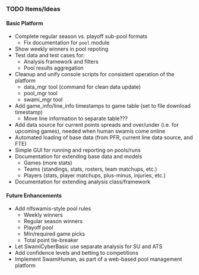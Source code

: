### TODO Items/Ideas ###

#### Basic Platform ####
- Complete regular season vs. playoff sub-pool formats
  - Fix documentation for `pool` module
- Show weekly winners in pool repoting
- Test data and test cases for:
  - Analysis framework and filters
  - Pool results aggregation
- Cleanup and unify console scripts for consistent operation of the platform
  - data_mgr tool (command for clean data update)
  - pool_mgr tool
  - swami_mgr tool
- Add game\_info/line\_info timestamps to game table (set to file download timestamp)
  - Move line information to separate table???
- Add data source for current points spreads and over/under (i.e. for upcoming games),
  needed when human swamis come online
- Automated loading of base data (from PFR, current line data source, and FTE)
- Simple GUI for running and reporting on pools/runs
- Documentation for extending base data and models
  - Games (more stats)
  - Teams (standings, stats, rosters, team matchups, etc.)
  - Players (stats, player matchups, plus-minus, injuries, etc.)
- Documentation for extending analysis class/framework

#### Future Enhancements ####

- Add nlfswamis-style pool rules
  - Weekly winners
  - Regular season winners
  - Playoff pool
  - Min/required game picks
  - Total point tie-breaker
- Let SwamiCyberBasic use separate analysis for SU and ATS
- Add confidence levels and betting to competitions
- Implement SwamiHuman, as part of a web-based pool management platform

